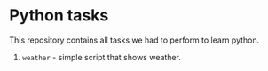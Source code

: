 # Python tasks

This repository contains all tasks we had to perform to learn python.

1. `weather` - simple script that shows weather.
